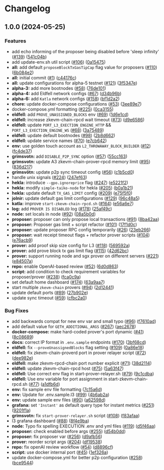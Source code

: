 # Changelog

## 1.0.0 (2024-05-25)


### Features

* add echo informing of the proposer being disabled before 'sleep infinity' ([#139](https://github.com/quangtuyen88/simple-taiko-node/issues/139)) ([541c04b](https://github.com/quangtuyen88/simple-taiko-node/commit/541c04b8348e2ad39b87dba3546aeebd9d604529))
* add update-env.sh util script ([#106](https://github.com/quangtuyen88/simple-taiko-node/issues/106)) ([0a15475](https://github.com/quangtuyen88/simple-taiko-node/commit/0a15475e43c6d68bf053cce1f0ed277cd9149ea8))
* **all:** add default `proposeBlockTxGasTipCap` flag value for proposers ([#110](https://github.com/quangtuyen88/simple-taiko-node/issues/110)) ([6b084e2](https://github.com/quangtuyen88/simple-taiko-node/commit/6b084e26be97b9c3566d94ed0eceaf33e88103e4))
* **all:** initial commit ([#1](https://github.com/quangtuyen88/simple-taiko-node/issues/1)) ([c44176c](https://github.com/quangtuyen88/simple-taiko-node/commit/c44176c6c5c017ceb5d945d3a8d348ee2b67d30a))
* **all:** update configurations for alpha-5 testnet ([#121](https://github.com/quangtuyen88/simple-taiko-node/issues/121)) ([3f5347e](https://github.com/quangtuyen88/simple-taiko-node/commit/3f5347e9a308ee37a3c7861d02b5705e7c4b66a7))
* **alpha-3:** add more bootnodes ([#58](https://github.com/quangtuyen88/simple-taiko-node/issues/58)) ([76de101](https://github.com/quangtuyen88/simple-taiko-node/commit/76de101a175c9185421da22579f90dabb9ea1f38))
* **alpha-4:** add Eldfell network configs ([#67](https://github.com/quangtuyen88/simple-taiko-node/issues/67)) ([d34b96b](https://github.com/quangtuyen88/simple-taiko-node/commit/d34b96b062d19a0562398202aca2b597e81f6a5b))
* **alpha-6:** add `Katla` network configs ([#158](https://github.com/quangtuyen88/simple-taiko-node/issues/158)) ([bf1d2a2](https://github.com/quangtuyen88/simple-taiko-node/commit/bf1d2a2b59bcdb6f702d3cb56ac6781ed134ea88))
* **chore:** update docker-compose configurations ([#53](https://github.com/quangtuyen88/simple-taiko-node/issues/53)) ([3ee89e7](https://github.com/quangtuyen88/simple-taiko-node/commit/3ee89e7bd47dfc0c640298641e434f253169eec9))
* docker-compose.yml formatting ([#225](https://github.com/quangtuyen88/simple-taiko-node/issues/225)) ([0ca3155](https://github.com/quangtuyen88/simple-taiko-node/commit/0ca3155fc29840857204e6c0a32e73eb6eafb78f))
* **eldfell:** add `PROVE_UNASSIGNED_BLOCKS` env ([#69](https://github.com/quangtuyen88/simple-taiko-node/issues/69)) ([1d6e1cd](https://github.com/quangtuyen88/simple-taiko-node/commit/1d6e1cd5be8fe55568ff349cf0ca3ef16440f835))
* **eldfell:** increase zkevm-chain-rpcd wait timeout ([#73](https://github.com/quangtuyen88/simple-taiko-node/issues/73)) ([d9e6586](https://github.com/quangtuyen88/simple-taiko-node/commit/d9e6586bbb941095e60ac6e506622d9a7139df2a))
* **eldfell:** update `PORT_L3_EXECTION_ENGINE_HTTP` && `PORT_L3_EXECTION_ENGINE_WS` ([#68](https://github.com/quangtuyen88/simple-taiko-node/issues/68)) ([3a75489](https://github.com/quangtuyen88/simple-taiko-node/commit/3a75489a28b3c3cde17462f0bd4fdef04a680c01))
* **eldfell:** update default bootnodes ([#98](https://github.com/quangtuyen88/simple-taiko-node/issues/98)) ([2b8d662](https://github.com/quangtuyen88/simple-taiko-node/commit/2b8d6620dc2e8ae146cc9812ca02fc9bfe96ad24))
* **eldfell:** update service names ([#70](https://github.com/quangtuyen88/simple-taiko-node/issues/70)) ([e7cb642](https://github.com/quangtuyen88/simple-taiko-node/commit/e7cb6425bbf7d1c5972888c33f1bd70d573c1c96))
* **env:** use golden touch account as `L2_THROWAWAY_BLOCK_BUILDER` ([#12](https://github.com/quangtuyen88/simple-taiko-node/issues/12)) ([fc4de37](https://github.com/quangtuyen88/simple-taiko-node/commit/fc4de37d2b16a9c3b2c2c963bf4809395cc7482f))
* **grimsvotn:** add `DISABLE_P2P_SYNC` option ([#57](https://github.com/quangtuyen88/simple-taiko-node/issues/57)) ([55cc163](https://github.com/quangtuyen88/simple-taiko-node/commit/55cc16384591b5b84f14f0ce3ea55a7a36125ebe))
* **grimsvotn:** update A3 zkevm-chain-prover-rpcd memory limit ([#95](https://github.com/quangtuyen88/simple-taiko-node/issues/95)) ([836d217](https://github.com/quangtuyen88/simple-taiko-node/commit/836d217185be902d769cff2f7a2b0ca536d75e44))
* **grímsvötn:** update p2p sync timeout config ([#56](https://github.com/quangtuyen88/simple-taiko-node/issues/56)) ([c1b5cd0](https://github.com/quangtuyen88/simple-taiko-node/commit/c1b5cd02bff6f8502b0a842ab2b89f72babfcbec))
* handle unix signals ([#224](https://github.com/quangtuyen88/simple-taiko-node/issues/224)) ([247ef63](https://github.com/quangtuyen88/simple-taiko-node/commit/247ef6382e17f9f1aa381440348dc4d13e3c2558))
* **hekla:** introduce `--gpo.ignoreprice` flag ([#247](https://github.com/quangtuyen88/simple-taiko-node/issues/247)) ([e5221f2](https://github.com/quangtuyen88/simple-taiko-node/commit/e5221f24a418cb6fa49b95a41c15edcedefa0779))
* **hekla:** modify `simple-taiko-node` for hekla  ([#205](https://github.com/quangtuyen88/simple-taiko-node/issues/205)) ([b0a1b21](https://github.com/quangtuyen88/simple-taiko-node/commit/b0a1b211a8d1e6610ea3ad8c31594faba4adc37d))
* **hekla:** update default `TX_GAS_LIMIT` config ([#209](https://github.com/quangtuyen88/simple-taiko-node/issues/209)) ([e75f5f0](https://github.com/quangtuyen88/simple-taiko-node/commit/e75f5f05027c59e17d0b31122119ede035f6f2b6))
* **jolnir:** update default gas limit configurations ([#129](https://github.com/quangtuyen88/simple-taiko-node/issues/129)) ([96c48a5](https://github.com/quangtuyen88/simple-taiko-node/commit/96c48a5b2c3a5b8f42e5a29305482de46644305b))
* **katla:** improve `start-zkevm-chain-rpcd.sh` ([#164](https://github.com/quangtuyen88/simple-taiko-node/issues/164)) ([e56a6e7](https://github.com/quangtuyen88/simple-taiko-node/commit/e56a6e754774f703817ea5213968c4c6f576bcd0))
* **log:** add `PROVER IS DISABLED` log ([#178](https://github.com/quangtuyen88/simple-taiko-node/issues/178)) ([25af49c](https://github.com/quangtuyen88/simple-taiko-node/commit/25af49c14687cc8345394f690f5c94ce8aa4c6ae))
* **node:** set locals in node ([#92](https://github.com/quangtuyen88/simple-taiko-node/issues/92)) ([08a5b0d](https://github.com/quangtuyen88/simple-taiko-node/commit/08a5b0d132bd16646dc8c10ee575ed0978f45a4c))
* **proposer:** proposer can only propose local transactions ([#91](https://github.com/quangtuyen88/simple-taiko-node/issues/91)) ([8ba42aa](https://github.com/quangtuyen88/simple-taiko-node/commit/8ba42aa089d356ea61f882f9dfc2a0091bde2476))
* **proposer:** Proposer gas limit + script refactor ([#101](https://github.com/quangtuyen88/simple-taiko-node/issues/101)) ([17f1d0c](https://github.com/quangtuyen88/simple-taiko-node/commit/17f1d0c495e146b8668c77e6c225605f586da4c3))
* **proposer:** update proposer RPC config temporarily ([#26](https://github.com/quangtuyen88/simple-taiko-node/issues/26)) ([23eb266](https://github.com/quangtuyen88/simple-taiko-node/commit/23eb266addf42fdd9e80ca2c7d66e400fc38c5dd))
* **proposer:** wait receipt timeout flags + refactor prover scripts ([#104](https://github.com/quangtuyen88/simple-taiko-node/issues/104)) ([e76acb9](https://github.com/quangtuyen88/simple-taiko-node/commit/e76acb94f888863d825b2c3f6c5be1c393552cac))
* **prover:** add proof skip size config for L3 ([#118](https://github.com/quangtuyen88/simple-taiko-node/issues/118)) ([569592a](https://github.com/quangtuyen88/simple-taiko-node/commit/569592a0c3d404a3fbfba99668b2cddd3b379429))
* **prover:** add prove block tx gas limit flag  ([#115](https://github.com/quangtuyen88/simple-taiko-node/issues/115)) ([42d62bc](https://github.com/quangtuyen88/simple-taiko-node/commit/42d62bc24b074b5c3ccdc79b227963d4fbaee1d3))
* **prover:** support running node and sgx prover on different servers ([#221](https://github.com/quangtuyen88/simple-taiko-node/issues/221)) ([e84507a](https://github.com/quangtuyen88/simple-taiko-node/commit/e84507acf1a280b2838f66b00e1948eba88c0f0e))
* **repo:** enable OpenAI-based review ([#52](https://github.com/quangtuyen88/simple-taiko-node/issues/52)) ([6d0d863](https://github.com/quangtuyen88/simple-taiko-node/commit/6d0d863b1341ee158da946ffa2c78d08afcc65c6))
* **script:** add condition to check requirement variables for proposer/prover ([#238](https://github.com/quangtuyen88/simple-taiko-node/issues/238)) ([fca0c9a](https://github.com/quangtuyen88/simple-taiko-node/commit/fca0c9ae061085f4d11b1abf9452b71f9ed58cbd))
* set default home dashboard ([#174](https://github.com/quangtuyen88/simple-taiko-node/issues/174)) ([63a9aa7](https://github.com/quangtuyen88/simple-taiko-node/commit/63a9aa7010b81da18e2a68dda767bf66e2020f05))
* start multiple `zkevm-chain` provers ([#94](https://github.com/quangtuyen88/simple-taiko-node/issues/94)) ([2d12441](https://github.com/quangtuyen88/simple-taiko-node/commit/2d12441c0743192701443c86bd337f463d609376))
* update default ports ([#89](https://github.com/quangtuyen88/simple-taiko-node/issues/89)) ([27b902e](https://github.com/quangtuyen88/simple-taiko-node/commit/27b902eee8dab2d1c3dea3a6fbb32b1907f6ab5f))
* update sync timeout ([#59](https://github.com/quangtuyen88/simple-taiko-node/issues/59)) ([cfbc2a0](https://github.com/quangtuyen88/simple-taiko-node/commit/cfbc2a02b95304382c424dd2c752646799647bc8))


### Bug Fixes

* add backwards compat for new env var and small typo ([#96](https://github.com/quangtuyen88/simple-taiko-node/issues/96)) ([f7610ad](https://github.com/quangtuyen88/simple-taiko-node/commit/f7610ad4902c2d23df45deab8678fe8d66d1b71e))
* add default value for `GETH_ADDITIONAL_ARGS` ([#267](https://github.com/quangtuyen88/simple-taiko-node/issues/267)) ([aec2678](https://github.com/quangtuyen88/simple-taiko-node/commit/aec2678258dcd6d1272e6bbd9f023129f06931c9))
* **docker-compose:** make hard-coded prover's port dynamic ([#41](https://github.com/quangtuyen88/simple-taiko-node/issues/41)) ([8c08689](https://github.com/quangtuyen88/simple-taiko-node/commit/8c0868924adbb558fb2d6f2178923d95428b51d3))
* **docs:** correct IP format in `.env.sample` endpoints ([#170](https://github.com/quangtuyen88/simple-taiko-node/issues/170)) ([3bf68cd](https://github.com/quangtuyen88/simple-taiko-node/commit/3bf68cda84997082fb3ecdcc48d0aa668e4f9996))
* **eldfell:** fix `--proveUnassignedBlocks` flag setting ([#109](https://github.com/quangtuyen88/simple-taiko-node/issues/109)) ([0a86e18](https://github.com/quangtuyen88/simple-taiko-node/commit/0a86e18dfa0a038f8d36c8793870326e8fd4e96e))
* **eldfell:** fix zkevm-chain-proverd port in prover relayer script ([#72](https://github.com/quangtuyen88/simple-taiko-node/issues/72)) ([dee982e](https://github.com/quangtuyen88/simple-taiko-node/commit/dee982e27ee8a14dac09bb6b084fef804a8cd9d4))
* **eldfell:** make zkevm-rpcd-chain port number explicit ([#71](https://github.com/quangtuyen88/simple-taiko-node/issues/71)) ([38d2114](https://github.com/quangtuyen88/simple-taiko-node/commit/38d2114ca1e68a70e574f129c7fa3e02677d3904))
* **eldfell:** update zkevm-chain-rpcd host ([#75](https://github.com/quangtuyen88/simple-taiko-node/issues/75)) ([5a63f47](https://github.com/quangtuyen88/simple-taiko-node/commit/5a63f47ca5fce97fc32cfc05fbbb4ac8d3e39beb))
* **eldfell:** Use correct env flag in start-prover-relayer.sh ([#79](https://github.com/quangtuyen88/simple-taiko-node/issues/79)) ([9c1cdba](https://github.com/quangtuyen88/simple-taiko-node/commit/9c1cdba5d730ae3cc5ba50656d797e3db18d28b1))
* **eldfell:** Use env variable for port assignment in start-zkevm-chain-rpcd.sh ([#77](https://github.com/quangtuyen88/simple-taiko-node/issues/77)) ([a1dfb6d](https://github.com/quangtuyen88/simple-taiko-node/commit/a1dfb6d26fa35e43a9e81dca1f720d67224272a0))
* **env:** fix sample env file formatting ([7c15a6d](https://github.com/quangtuyen88/simple-taiko-node/commit/7c15a6d790abd09471cc4aeb23bcc1144525b93e))
* **env:** Update for .env.sample.l3 ([#99](https://github.com/quangtuyen88/simple-taiko-node/issues/99)) ([4b6ab2a](https://github.com/quangtuyen88/simple-taiko-node/commit/4b6ab2af4020bbde30b0c863706e1c6e82c97b2d))
* **env:** update sample env files ([#90](https://github.com/quangtuyen88/simple-taiko-node/issues/90)) ([a62598d](https://github.com/quangtuyen88/simple-taiko-node/commit/a62598d7fb026fbf0fc9d07ba408ff98cde8942c))
* **grafana:** set `'Instant'` as default query type for instant metrics ([#251](https://github.com/quangtuyen88/simple-taiko-node/issues/251)) ([9201f1a](https://github.com/quangtuyen88/simple-taiko-node/commit/9201f1aabf73b6ee97cb093d3517cb634df43ee6))
* **grimsvotn:** fix `start-prover-relayer.sh` script ([#108](https://github.com/quangtuyen88/simple-taiko-node/issues/108)) ([f83afaa](https://github.com/quangtuyen88/simple-taiko-node/commit/f83afaa6936981e94cda328336db5a92641157f7))
* l3 grafana dashboard ([#88](https://github.com/quangtuyen88/simple-taiko-node/issues/88)) ([8f4e9ba](https://github.com/quangtuyen88/simple-taiko-node/commit/8f4e9bab90de80bdc886c2e32ef4b13ccc6d8333))
* **node:** Typo fix spelling EXECUTION .env and yml files ([#119](https://github.com/quangtuyen88/simple-taiko-node/issues/119)) ([d5f46aa](https://github.com/quangtuyen88/simple-taiko-node/commit/d5f46aab36f90d352b48929eeb91d19270525da3))
* **proposer:** check enabled before args ([#255](https://github.com/quangtuyen88/simple-taiko-node/issues/255)) ([d54b0dd](https://github.com/quangtuyen88/simple-taiko-node/commit/d54b0dd0205a2709b0505cf5cc791889a2cdbe7e))
* **proposer:** fix proposer var ([#256](https://github.com/quangtuyen88/simple-taiko-node/issues/256)) ([d9afb56](https://github.com/quangtuyen88/simple-taiko-node/commit/d9afb56f9beb7b8dc26d7f13c4d8795bede8f771))
* **prover:** reorder script args ([#204](https://github.com/quangtuyen88/simple-taiko-node/issues/204)) ([df19538](https://github.com/quangtuyen88/simple-taiko-node/commit/df19538417978c8f822fe1b71b46cbbd8a041ecf))
* **repo:** fix openAI review workflow ([#54](https://github.com/quangtuyen88/simple-taiko-node/issues/54)) ([d8896cf](https://github.com/quangtuyen88/simple-taiko-node/commit/d8896cf2c0e94fb1c0da36a1cb9b2df658f5c17e))
* **script:** use docker internal port ([#45](https://github.com/quangtuyen88/simple-taiko-node/issues/45)) ([1ef326a](https://github.com/quangtuyen88/simple-taiko-node/commit/1ef326a8afbdceee159f051b6c35d3277750cab0))
* update docker-compose.yml for better p2p configuration ([#258](https://github.com/quangtuyen88/simple-taiko-node/issues/258)) ([bce9544](https://github.com/quangtuyen88/simple-taiko-node/commit/bce95442c8e2840ece0daca4138eea26e8e50e22))
